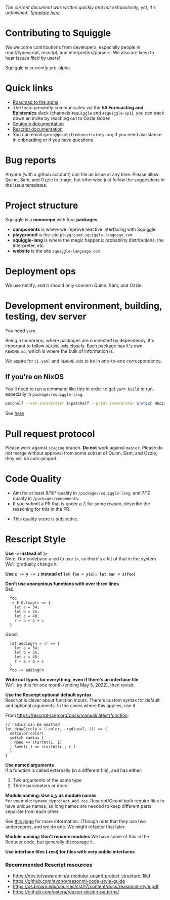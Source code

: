 _The current document was written quickly and not exhaustively, yet, it's unfinished. [Template here](https://mozillascience.github.io/working-open-workshop/contributing/)_

# Contributing to Squiggle

We welcome contributions from developers, especially people in react/typescript, rescript, and interpreters/parsers. We also are keen to hear issues filed by users! 

Squiggle is currently pre-alpha. 

# Quick links

- [Roadmap to the alpha](https://github.com/QURIresearch/squiggle/projects/2)
- The team presently communicates via the **EA Forecasting and Epistemics** slack (channels `#squiggle` and `#squiggle-ops`), you can track down an invite by reaching out to Ozzie Gooen
- [Squiggle documentation](https://www.squiggle-language.com/docs/Language)
- [Rescript documentation](https://rescript-lang.org/docs/manual/latest/introduction)
- You can email `quinn@quantifieduncertainty.org` if you need assistance in onboarding or if you have questions 

# Bug reports

Anyone (with a github account) can file an issue at any time. Please allow Quinn, Sam, and Ozzie to triage, but otherwise just follow the suggestions in the issue templates. 

# Project structure

Squiggle is a **monorepo** with four **packages**. 
- **components** is where we improve reactive interfacing with Squiggle
- **playground** is the site `playground.squiggle-language.com`
- **squiggle-lang** is where the magic happens: probability distributions, the interpreter, etc. 
- **website** is the site `squiggle-language.com`

# Deployment ops

We use netlify, and it should only concern Quinn, Sam, and Ozzie. 

# Development environment, building, testing, dev server

You need `yarn`. 

Being a monorepo, where packages are connected by dependency, it's important to follow `README.md`s closely. Each package has it's own `README.md`, which is where the bulk of information is. 

We aspire for `ci.yaml` and `README.md`s to be in one-to-one correspondence. 

## If you're on NixOS

You'll need to run a command like this in order to get `yarn build` to run, especially in `packages/squiggle-lang`. 
```sh
patchelf --set-interpreter $(patchelf --print-interpreter $(which mkdir)) ./node_modules/gentype/gentype.exe 
```

See [here](https://github.com/NixOS/nixpkgs/issues/107375)

# Pull request protocol

Please work against `staging` branch. **Do not** work against `master`. Please do not merge without approval from some subset of Quinn, Sam, and Ozzie; they will be auto-pinged. 

# Code Quality
- Aim for at least 8/10* quality in ``/packages/squiggle-lang``, and 7/10 quality in ``/packages/components``. 
- If you submit a PR that is under a 7, for some reason, describe the reasoning for this in the PR.

* This quality score is subjective.

# Rescript Style

**Use `->` instead of `|>`**  
Note: Our codebase used to use `|>`, so there's a lot of that in the system. We'll gradually change it.

**Use `x -> y -> z` instead of `let foo = y(x); let bar = z(foo)`**

**Don't use anonymous functions with over three lines**  
Bad:
```rescript
  foo
  -> E.O.fmap(r => {
    let a = 34;
    let b = 35;
    let c = 48;
    r + a + b + c
  }
```
Good:
```rescript
  let addingFn = (r => {
    let a = 34;
    let b = 35;
    let c = 48;
    r + a + b + c
  }
  foo -> addingFn
```

**Write out types for everything, even if there's an interface file**  
We'll try this for one month (ending May 5, 2022), then revisit.

**Use the Rescript optional default syntax**  
Rescript is clever about function inputs. There's custom syntax for default and optional arguments. In the cases where this applies, use it.

From https://rescript-lang.org/docs/manual/latest/function:
```rescript
// radius can be omitted
let drawCircle = (~color, ~radius=?, ()) => {
  setColor(color)
  switch radius {
  | None => startAt(1, 1)
  | Some(r_) => startAt(r_, r_)
  }
}
```

**Use named arguments**  
If a function is called externally (in a different file), and has either:
1. Two arguments of the same type
2. Three paramaters or more.

**Module naming: Use x_y as module names**  
For example: ``Myname_Myproject_Add.res``. Rescript/Ocaml both require files to have unique names, so long names are needed to keep different parts separate from each other.

See [this page](https://dev.to/yawaramin/a-modular-ocaml-project-structure-1ikd) for more information. (Though note that they use two underscores, and we do one. We might refactor that later.

**Module naming: Don't rename modules**
We have some of this in the Reducer code, but generally discourage it. 

**Use interface files (.resi) for files with very public interfaces**

### Recommended Rescript resources  
- https://dev.to/yawaramin/a-modular-ocaml-project-structure-1ikd 
- https://github.com/avohq/reasonml-code-style-guide 
- https://cs.brown.edu/courses/cs017/content/docs/reasonml-style.pdf
- https://github.com/ostera/reason-design-patterns/ 
